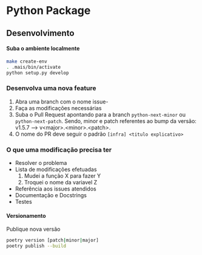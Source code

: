 # Python Package

## Desenvolvimento

#### Suba o ambiente localmente

```sh
make create-env
. .mais/bin/activate
python setup.py develop
```

### Desenvolva uma nova feature

1. Abra uma branch com o nome issue-<X>
2. Faça as modificações necessárias
3. Suba o Pull Request apontando para a branch `python-next-minor` ou `python-next-patch`. 
  Sendo, minor e patch referentes ao bump da versão: v1.5.7 --> v\<major>.\<minor>.\<patch>.
4. O nome do PR deve seguir o padrão
  `[infra] <titulo explicativo>`

### O que uma modificação precisa ter
  
- Resolver o problema
- Lista de modificações efetuadas
    1. Mudei a função X para fazer Y
    2. Troquei o nome da variavel Z
- Referência aos issues atendidos
- Documentação e Docstrings
- Testes
  
#### Versionamento

Publique nova versão

```sh
poetry version [patch|minor|major]
poetry publish --build
```
